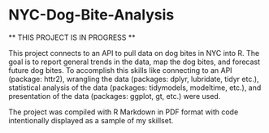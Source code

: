 # NYC-Dog-Bite-Analysis

** THIS PROJECT IS IN PROGRESS **

This project connects to an API to pull data on dog bites in NYC into R. The goal is to report general trends in the data, map the dog bites, and forecast future dog bites. To accomplish this skills like connecting to an API (package: httr2), wrangling the data (packages: dplyr, lubridate, tidyr etc.), statistical analysis of the data (packages: tidymodels, modeltime, etc.), and presentation of the data (packages: ggplot, gt, etc.) were used.

The project was compiled with R Markdown in PDF format with code intentionally displayed as a sample of my skillset.

